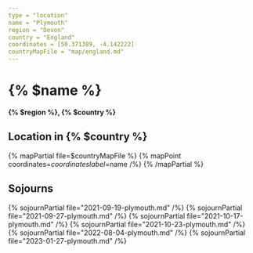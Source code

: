 ```yaml
---
type = "location"
name = "Plymouth"
region = "Devon"
country = "England"
coordinates = [50.371389, -4.142222]
countryMapFile = "map/england.md"
---
```


# {% $name %}

**{% $region %}, {% $country %}**

## Location in {% $country %}

{% mapPartial file=$countryMapFile %}
  {% mapPoint coordinates=$coordinates label=$name /%}
{% /mapPartial %}

## Sojourns

{% sojournPartial file="2021-09-19-plymouth.md" /%}
{% sojournPartial file="2021-09-27-plymouth.md" /%}
{% sojournPartial file="2021-10-17-plymouth.md" /%}
{% sojournPartial file="2021-10-23-plymouth.md" /%}
{% sojournPartial file="2022-08-04-plymouth.md" /%}
{% sojournPartial file="2023-01-27-plymouth.md" /%}
